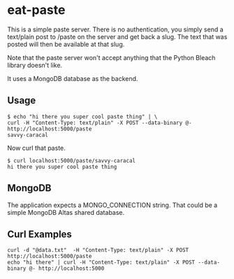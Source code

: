 # eat-paste

This is a simple paste server. There is no authentication, you simply send a text/plain post to /paste on the server and get back a slug. The text that was posted will then be available at that slug.

Note that the paste server won't accept anything that the Python Bleach library doesn't like.

It uses a MongoDB database as the backend.

## Usage

```
$ echo "hi there you super cool paste thing" | \
curl -H "Content-Type: text/plain" -X POST --data-binary @- http://localhost:5000/paste
savvy-caracal
```

Now curl that paste.

```
$ curl localhost:5000/paste/savvy-caracal
hi there you super cool paste thing
```

## MongoDB

The application expects a MONGO_CONNECTION string. That could be a simple MongoDB Altas shared database.

## Curl Examples

```
curl -d "@data.txt"  -H "Content-Type: text/plain" -X POST http://localhost:5000/paste
echo "hi there" | curl -H "Content-Type: text/plain" -X POST --data-binary @- http://localhost:5000
```